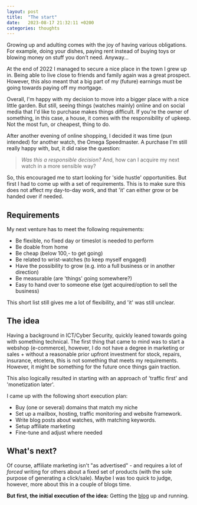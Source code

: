 ```yaml
---
layout: post
title:  "The start"
date:   2023-08-17 21:32:11 +0200
categories: thoughts
---
```

Growing up and adulting comes with the joy of having various obligations. For example, doing your dishes, paying rent instead of buying toys or blowing money on stuff you don't need. Anyway...

At the end of 2022 I managed to secure a nice place in the town I grew up in. Being able to live close to friends and family again was a great prospect. However, this also meant that a big part of my (future) earnings must be going towards paying off my mortgage.

Overall, I'm happy with my decision to move into a bigger place with a nice little garden. But still, seeing things (watches mainly) online and on social media that I'd like to purchase makes things difficult. If you're the owner of something, in this case, a house, it comes with the responsibility of upkeep. Not the most fun, or cheapest, thing to do. 

After another evening of online shopping, I decided it was time (pun intended) for another watch, the Omega Speedmaster. A purchase I'm still really happy with, but, it did raise the question:

> _Was this a responsible decision?_ And, how can I acquire my next watch in a more sensible way?

So, this encouraged me to start looking for 'side hustle' opportunities. But first I had to come up with a set of requirements. This is to make sure this does not affect my day-to-day work, and that 'it' can either grow or be handed over if needed.

## Requirements
My next venture has to meet the following requirements:
- Be flexible, no fixed day or timeslot is needed to perform
- Be doable from home
- Be cheap (below 100,- to get going)
- Be related to wrist-watches (to keep myself engaged)
- Have the possibility to grow (e.g. into a full business or in another direction)
- Be measurable (are 'things' going somewhere?)
- Easy to hand over to someone else (get acquired/option to sell the business)

This short list still gives me a lot of flexibility, and 'it' was still unclear. 

## The idea
Having a background in ICT/Cyber Security, quickly leaned towards going with something technical. The first thing that came to mind was to start a webshop (e-commerce), however, I do not have a degree in marketing or sales + without a reasonable prior upfront investment for stock, repairs, insurance, etcetera, this is not something that meets my requirements. However, it might be something for the future once things gain traction.

This also logically resulted in starting with an approach of 'traffic first' and 'monetization later'.

I came up with the following short execution plan:
- Buy (one or several) domains that match my niche
- Set up a mailbox, hosting, traffic monitoring and website framework.
- Write blog posts about watches, with matching keywords.
- Setup affiliate marketing
- Fine-tune and adjust where needed

## What's next?
Of course, affiliate marketing isn't "as advertised" - and requires a lot of _forced_ writing for others about a fixed set of products (with the sole purpose of generating a click/sale). Maybe I was too quick to judge, however, more about this in a couple of blogs time. 

**But first, the initial execution of the idea:** Getting the [blog](https://dikkeklok.nl) up and running.